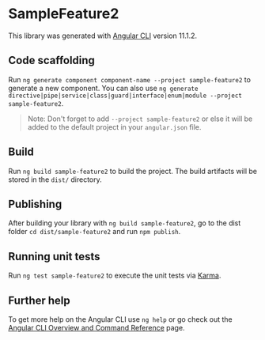 # SampleFeature2

This library was generated with [Angular CLI](https://github.com/angular/angular-cli) version 11.1.2.

## Code scaffolding

Run `ng generate component component-name --project sample-feature2` to generate a new component. You can also use `ng generate directive|pipe|service|class|guard|interface|enum|module --project sample-feature2`.
> Note: Don't forget to add `--project sample-feature2` or else it will be added to the default project in your `angular.json` file. 

## Build

Run `ng build sample-feature2` to build the project. The build artifacts will be stored in the `dist/` directory.

## Publishing

After building your library with `ng build sample-feature2`, go to the dist folder `cd dist/sample-feature2` and run `npm publish`.

## Running unit tests

Run `ng test sample-feature2` to execute the unit tests via [Karma](https://karma-runner.github.io).

## Further help

To get more help on the Angular CLI use `ng help` or go check out the [Angular CLI Overview and Command Reference](https://angular.io/cli) page.
